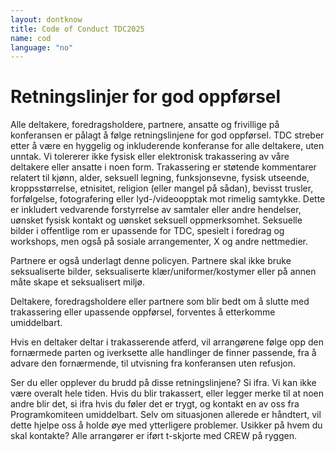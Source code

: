 ```yaml
---
layout: dontknow
title: Code of Conduct TDC2025
name: cod
language: "no"
---
```



# Retningslinjer for god oppførsel

Alle deltakere, foredragsholdere, partnere, ansatte og frivillige på konferansen er pålagt å følge retningslinjene for god oppførsel. TDC streber etter å være en hyggelig og inkluderende konferanse for alle deltakere, uten unntak. Vi tolererer ikke fysisk eller elektronisk trakassering av våre deltakere eller ansatte i noen form. Trakassering er støtende kommentarer relatert til kjønn, alder, seksuell legning, funksjonsevne, fysisk utseende, kroppsstørrelse, etnisitet, religion (eller mangel på sådan), bevisst trusler, forfølgelse, fotografering eller lyd-/videoopptak mot rimelig samtykke. Dette er inkludert vedvarende forstyrrelse av samtaler eller andre hendelser, uønsket fysisk kontakt og uønsket seksuell oppmerksomhet. Seksuelle bilder i offentlige rom er upassende for TDC, spesielt i foredrag og workshops, men også på sosiale arrangementer, X og andre nettmedier.

Partnere er også underlagt denne policyen. Partnere skal ikke bruke seksualiserte bilder, seksualiserte klær/uniformer/kostymer eller på annen måte skape et seksualisert miljø.

Deltakere, foredragsholdere eller partnere som blir bedt om å slutte med trakassering eller upassende oppførsel, forventes å etterkomme umiddelbart.

Hvis en deltaker deltar i trakasserende atferd, vil arrangørene følge opp den fornærmede parten og iverksette alle handlinger de finner passende, fra å advare den fornærmende, til utvisning fra konferansen uten refusjon.

Ser du eller opplever du brudd på disse retningslinjene? Si ifra. Vi kan ikke være overalt hele tiden. Hvis du blir trakassert, eller legger merke til at noen andre blir det, si ifra hvis du føler det er trygt, og kontakt en av oss fra Programkomiteen umiddelbart. Selv om situasjonen allerede er håndtert, vil dette hjelpe oss å holde øye med ytterligere problemer.
Usikker på hvem du skal kontakte? Alle arrangører er iført t-skjorte med CREW på ryggen.